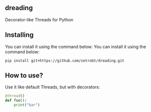 ## dreading
Decorator-like Threads for Python

## Installing
You can install it using the command below:
You can install it using the command below:
```shell
pip install git+https://github.com/zetrobt/dreading.git
```
## How to use?
Use it like default Threads, but with decorators:
```python
@thread()
def foo():
    print("bar")
```

